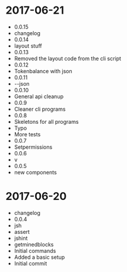 2017-06-21
==========

  * 0.0.15
  * changelog
  * 0.0.14
  * layout stuff
  * 0.0.13
  * Removed the layout code from the cli script
  * 0.0.12
  * Tokenbalance with json
  * 0.0.11
  * --json
  * 0.0.10
  * General api cleanup
  * 0.0.9
  * Cleaner cli programs
  * 0.0.8
  * Skeletons for all programs
  * Typo
  * More tests
  * 0.0.7
  * Setpermissions
  * 0.0.6
  * v
  * 0.0.5
  * new components

2017-06-20
==========

  * changelog
  * 0.0.4
  * jsh
  * assert
  * jshint
  * getminedblocks
  * Initial commands
  * Added a basic setup
  * Initial commit
